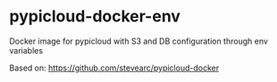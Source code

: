 # pypicloud-docker-env
Docker image for pypicloud with S3 and DB configuration through env variables

Based on: https://github.com/stevearc/pypicloud-docker
